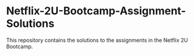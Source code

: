 # Netflix-2U-Bootcamp-Assignment-Solutions
This repository contains the solutions to the assignments in the Netflix 2U Bootcamp. 
